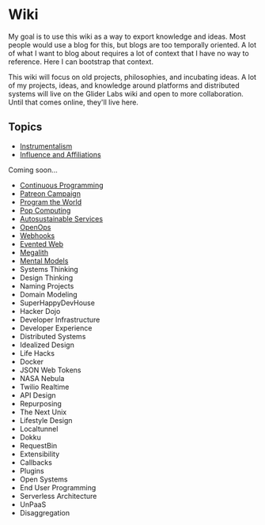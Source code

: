 # Wiki

My goal is to use this wiki as a way to export knowledge and ideas. Most people would use a blog for this, but blogs are too temporally oriented. A lot of what I want to blog about requires a lot of context that I have no way to reference. Here I can bootstrap that context.

This wiki will focus on old projects, philosophies, and incubating ideas. A lot of my projects, ideas, and knowledge around platforms and distributed systems will live on the Glider Labs wiki and open to more collaboration. Until that comes online, they'll live here.

## Topics

 * [Instrumentalism](Instrumentalism)
 * [Influence and Affiliations](InfluenceAndAffiliations)
 
Coming soon...

 * [Continuous Programming](ContinuousProgramming)
 * [Patreon Campaign](PatreonCampaign)
 * [Program the World](ProgramTheWorld)
 * [Pop Computing](PopComputing)
 * [Autosustainable Services](Autosustainable)
 * [OpenOps](OpenOps)
 * [Webhooks](Webhooks)
 * [Evented Web](EventedWeb)
 * [Megalith](Megalith)
 * [Mental Models](MentalModels)
 * Systems Thinking
 * Design Thinking
 * Naming Projects
 * Domain Modeling
 * SuperHappyDevHouse
 * Hacker Dojo
 * Developer Infrastructure
 * Developer Experience
 * Distributed Systems
 * Idealized Design
 * Life Hacks
 * Docker
 * JSON Web Tokens
 * NASA Nebula
 * Twilio Realtime
 * API Design
 * Repurposing
 * The Next Unix
 * Lifestyle Design
 * Localtunnel
 * Dokku
 * RequestBin
 * Extensibility
 * Callbacks
 * Plugins
 * Open Systems
 * End User Programming
 * Serverless Architecture
 * UnPaaS
 * Disaggregation
